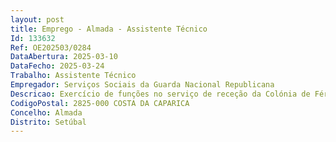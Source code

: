 ```yaml
--- 
layout: post
title: Emprego - Almada - Assistente Técnico
Id: 133632
Ref: OE202503/0284
DataAbertura: 2025-03-10
DataFecho: 2025-03-24
Trabalho: Assistente Técnico
Empregador: Serviços Sociais da Guarda Nacional Republicana
Descricao: Exercício de funções no serviço de receção da Colónia de Férias da Costa da Caparica dos SSGNR  proceder à receção de utentes beneficiários, prestar informações sobre a Colónia, realizar os check in e check out de utentes, receber expedir correio, atender telefonemas, proceder à gestão do email e outras tarefas administrativas.
CodigoPostal: 2825-000 COSTA DA CAPARICA
Concelho: Almada
Distrito: Setúbal
--- 
```

